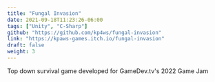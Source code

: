 ```yaml
---
title: "Fungal Invasion"
date: 2021-09-18T11:23:26-06:00
tags: ["Unity", "C-Sharp"]
github: "https://github.com/kp4ws/fungal-invasion"
link: "https://kpaws-games.itch.io/fungal-invasion"
draft: false
weight: 3
---
```

Top down survival game developed for GameDev.tv's 2022 Game Jam